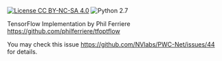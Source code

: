 [![License CC BY-NC-SA 4.0](https://img.shields.io/badge/license-CC4.0-blue.svg)](https://raw.githubusercontent.com/NVIDIA/FastPhotoStyle/master/LICENSE.md)
![Python 2.7](https://img.shields.io/badge/python-2.7-green.svg)


TensorFlow Implementation by Phil Ferriere https://github.com/philferriere/tfoptflow

You may check this issue https://github.com/NVlabs/PWC-Net/issues/44 for details.